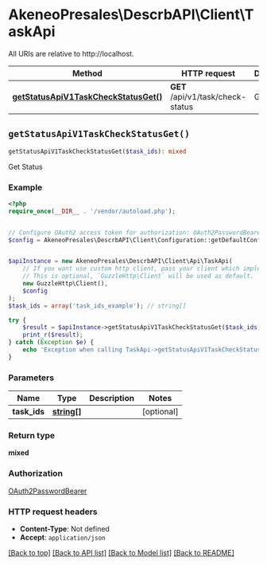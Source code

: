 # AkeneoPresales\DescrbAPI\Client\TaskApi

All URIs are relative to http://localhost.

Method | HTTP request | Description
------------- | ------------- | -------------
[**getStatusApiV1TaskCheckStatusGet()**](TaskApi.md#getStatusApiV1TaskCheckStatusGet) | **GET** /api/v1/task/check-status | Get Status


## `getStatusApiV1TaskCheckStatusGet()`

```php
getStatusApiV1TaskCheckStatusGet($task_ids): mixed
```

Get Status

### Example

```php
<?php
require_once(__DIR__ . '/vendor/autoload.php');


// Configure OAuth2 access token for authorization: OAuth2PasswordBearer
$config = AkeneoPresales\DescrbAPI\Client\Configuration::getDefaultConfiguration()->setAccessToken('YOUR_ACCESS_TOKEN');


$apiInstance = new AkeneoPresales\DescrbAPI\Client\Api\TaskApi(
    // If you want use custom http client, pass your client which implements `GuzzleHttp\ClientInterface`.
    // This is optional, `GuzzleHttp\Client` will be used as default.
    new GuzzleHttp\Client(),
    $config
);
$task_ids = array('task_ids_example'); // string[]

try {
    $result = $apiInstance->getStatusApiV1TaskCheckStatusGet($task_ids);
    print_r($result);
} catch (Exception $e) {
    echo 'Exception when calling TaskApi->getStatusApiV1TaskCheckStatusGet: ', $e->getMessage(), PHP_EOL;
}
```

### Parameters

Name | Type | Description  | Notes
------------- | ------------- | ------------- | -------------
 **task_ids** | [**string[]**](../Model/string.md)|  | [optional]

### Return type

**mixed**

### Authorization

[OAuth2PasswordBearer](../../README.md#OAuth2PasswordBearer)

### HTTP request headers

- **Content-Type**: Not defined
- **Accept**: `application/json`

[[Back to top]](#) [[Back to API list]](../../README.md#endpoints)
[[Back to Model list]](../../README.md#models)
[[Back to README]](../../README.md)

